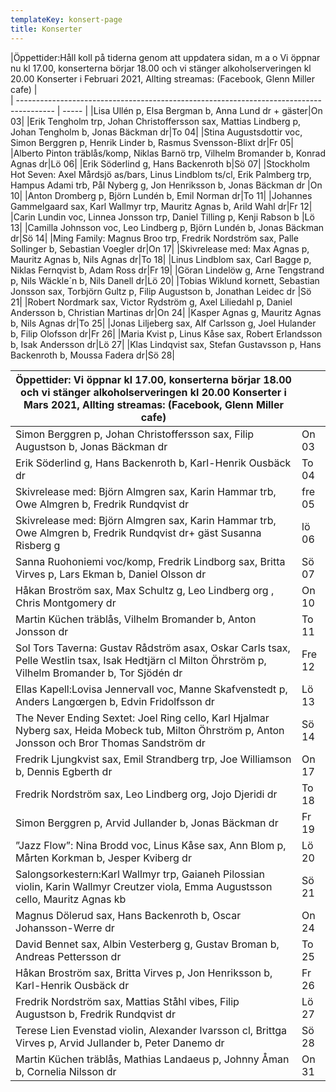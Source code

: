 ```yaml
---
templateKey: konsert-page
title: Konserter
---
```

 

|Öppettider:Håll koll på tiderna genom att uppdatera sidan, m a o Vi öppnar nu  kl 17.00, konserterna börjar 18.00 och vi stänger alkoholserveringen kl 20.00 Konserter i Februari 2021, Allting streamas: (Facebook, Glenn Miller cafe)                                                            |       
| --------------------------------------------------------------------------------------- | ----- |
|Lisa Ullén p, Elsa Bergman b, Anna Lund dr + gäster|On 03|
|Erik Tengholm trp, Johan Christoffersson sax, Mattias Lindberg p, Johan Tengholm b, Jonas Bäckman dr|To 04|
|Stina Augustsdottir voc, Simon Berggren p, Henrik Linder b, Rasmus Svensson-Blixt dr|Fr 05|
|Alberto Pinton träblås/komp, Niklas Barnö trp, Vilhelm Bromander b, Konrad Agnas dr|Lö 06|
|Erik Söderlind g, Hans Backenroth b|Sö 07|
|Stockholm Hot Seven: Axel Mårdsjö as/bars, Linus Lindblom ts/cl, Erik Palmberg trp, Hampus Adami trb,  Pål Nyberg g, Jon Henriksson b, Jonas Bäckman dr |On 10|
|Anton Dromberg p, Björn Lundén b, Emil Norman dr|To 11|
|Johannes Gammelgaard sax, Karl Wallmyr trp, Mauritz Agnas b, Arild Wahl dr|Fr 12| 
|Carin Lundin voc, Linnea Jonsson trp, Daniel Tilling p, Kenji Rabson b |Lö 13|
|Camilla Johnsson voc, Leo Lindberg p, Björn Lundén b, Jonas Bäckman dr|Sö 14|
|Ming Family: Magnus Broo trp, Fredrik Nordström sax, Palle Sollinger b, Sebastian Voegler dr|On 17|
|Skivrelease med: Max Agnas p, Mauritz Agnas b, Nils Agnas dr|To 18|
|Linus Lindblom sax, Carl Bagge p, Niklas Fernqvist b, Adam Ross dr|Fr 19|
|Göran Lindelöw g, Arne Tengstrand p, Nils Wäckle´n b, Nils Danell dr|Lö 20|
|Tobias Wiklund kornett, Sebastian Jonsson sax, Torbjörn Gultz p, Filip Augustson b, Jonathan Leidec dr |Sö 21|
|Robert Nordmark sax, Victor Rydström g, Axel Liliedahl p, Daniel Andersson b, Christian Martinas dr|On 24|
|Kasper Agnas g, Mauritz Agnas b, Nils Agnas dr|To 25|
|Jonas Liljeberg sax, Alf Carlsson g, Joel Hulander b, Filip Olofsson dr|Fr 26|
|Maria Kvist p, Linus Kåse sax, Robert Erlandsson b, Isak Andersson dr|Lö 27|
|Klas Lindqvist sax, Stefan Gustavsson p, Hans Backenroth b, Moussa Fadera dr|Sö 28| 	
		
| Öppettider: Vi öppnar kl 17.00, konserterna börjar 18.00 och vi stänger alkoholserveringen kl 20.00 Konserter i Mars 2021, Allting streamas: (Facebook, Glenn Miller cafe)               |               |
| ------------- |-------------|
|Simon Berggren p, Johan Christoffersson sax, Filip Augustson b, Jonas Bäckman dr|On 03|
|Erik Söderlind g, Hans Backenroth b, Karl-Henrik Ousbäck dr|To 04|
|Skivrelease med: Björn Almgren sax, Karin Hammar trb, Owe Almgren b, Fredrik Rundqvist dr|fre 05|
|Skivrelease med: Björn Almgren sax, Karin Hammar trb, Owe Almgren b, Fredrik Rundqvist dr+ gäst Susanna Risberg g|lö 06|
|Sanna Ruohoniemi voc/komp, Fredrik Lindborg sax, Britta Virves p, Lars Ekman b, Daniel Olsson dr|Sö 07|
|Håkan Broström sax, Max Schultz g, Leo Lindberg org , Chris Montgomery dr|On 10|
|Martin Küchen träblås, Vilhelm Bromander b, Anton Jonsson dr|To 11|
|Sol Tors Taverna: Gustav Rådström asax, Oskar Carls tsax, Pelle Westlin tsax, Isak Hedtjärn cl Milton Öhrström p, Vilhelm Bromander b, Tor Sjödén dr|Fre 12|
|Ellas Kapell:Lovisa Jennervall voc, Manne Skafvenstedt p, Anders Langœrgen b, Edvin Fridolfsson dr|Lö 13|
|The Never Ending Sextet: Joel Ring cello, Karl Hjalmar Nyberg sax, Heida Mobeck tub, Milton Öhrström p, Anton Jonsson och Bror Thomas Sandström dr|Sö 14|
|Fredrik Ljungkvist sax, Emil Strandberg trp, Joe Williamson b, Dennis Egberth dr|On 17|
|Fredrik Nordström sax, Leo Lindberg org, Jojo Djeridi dr|To 18|
|Simon Berggren p, Arvid Jullander b, Jonas Bäckman dr|Fr 19|
|”Jazz Flow”: Nina Brodd voc, Linus Kåse sax, Ann Blom p, Mårten Korkman b, Jesper Kviberg dr|Lö 20|
|Salongsorkestern:Karl Wallmyr trp, Gaianeh Pilossian violin, Karin Wallmyr Creutzer viola, Emma Augustsson cello, Mauritz Agnas kb|Sö 21|
|Magnus Dölerud sax, Hans Backenroth b, Oscar Johansson-Werre dr|On 24|
|David Bennet sax, Albin Vesterberg g, Gustav Broman b, Andreas Pettersson dr|To 25|
|Håkan Broström sax, Britta Virves p, Jon Henriksson b, Karl-Henrik Ousbäck dr|Fr 26|
|Fredrik Nordström sax, Mattias Ståhl vibes, Filip Augustson b, Fredrik Rundqvist dr|Lö 27|
|Terese Lien Evenstad violin, Alexander Ivarsson cl, Brittga Virves p, Arvid Jullander b, Peter Danemo dr|Sö 28|
|Martin Küchen träblås, Mathias Landaeus p, Johnny Åman b, Cornelia Nilsson dr|On 31|




